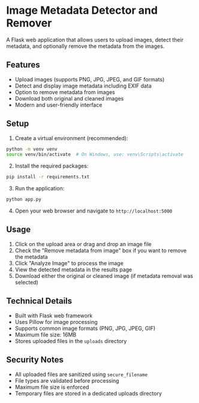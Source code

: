 # Image Metadata Detector and Remover

A Flask web application that allows users to upload images, detect their metadata, and optionally remove the metadata from the images.

## Features

- Upload images (supports PNG, JPG, JPEG, and GIF formats)
- Detect and display image metadata including EXIF data
- Option to remove metadata from images
- Download both original and cleaned images
- Modern and user-friendly interface

## Setup

1. Create a virtual environment (recommended):
```bash
python -m venv venv
source venv/bin/activate  # On Windows, use: venv\Scripts\activate
```

2. Install the required packages:
```bash
pip install -r requirements.txt
```

3. Run the application:
```bash
python app.py
```

4. Open your web browser and navigate to `http://localhost:5000`

## Usage

1. Click on the upload area or drag and drop an image file
2. Check the "Remove metadata from image" box if you want to remove the metadata
3. Click "Analyze Image" to process the image
4. View the detected metadata in the results page
5. Download either the original or cleaned image (if metadata removal was selected)

## Technical Details

- Built with Flask web framework
- Uses Pillow for image processing
- Supports common image formats (PNG, JPG, JPEG, GIF)
- Maximum file size: 16MB
- Stores uploaded files in the `uploads` directory

## Security Notes

- All uploaded files are sanitized using `secure_filename`
- File types are validated before processing
- Maximum file size is enforced
- Temporary files are stored in a dedicated uploads directory 